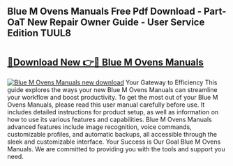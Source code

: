 ## Blue M Ovens Manuals Free Pdf Download - Part-OaT New Repair Owner Guide - User Service Edition TUUL8

# <h2><a href="http://bc51490.oget.top/?id=Blue+M+Ovens+Manuals">🔗Download New 👉🔴 Blue M Ovens Manuals</a></h2>

[![Blue M Ovens Manuals new download](https://i.imgur.com/5g1atiW.png)](http://bc51490.oget.top/?id=Blue+M+Ovens+Manuals)
Your Gateway to Efficiency This guide explores the ways your new Blue M Ovens Manuals can streamline your workflow and boost productivity. To get the most out of your Blue M Ovens Manuals, please read this user manual carefully before use. It includes detailed instructions for product setup, as well as information on how to use its various features and capabilities. Blue M Ovens Manuals advanced features include image recognition, voice commands, customizable profiles, and automatic backups, all accessible through the sleek and customizable interface. Your Success is Our Goal Blue M Ovens Manuals. We are committed to providing you with the tools and support you need.
